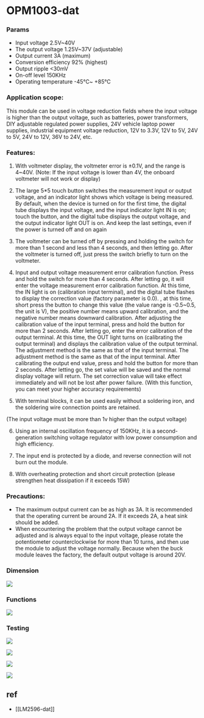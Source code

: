 
# OPM1003-dat

### Params 

- Input voltage 2.5V~40V 
- The output voltage 1.25V~37V (adjustable) 
- Output current 3A (maximum) 
- Conversion efficiency 92% (highest) 
- Output ripple <30mV 
- On-off level 150KHz 
- Operating temperature -45℃~ +85℃

### Application scope:

This module can be used in voltage reduction fields where the input voltage is higher than the output voltage, such as batteries, power transformers, DIY adjustable regulated power supplies, 24V vehicle laptop power supplies, industrial equipment voltage reduction, 12V to 3.3V, 12V to 5V, 24V to 5V, 24V to 12V, 36V to 24V, etc.

### Features:

1. With voltmeter display, the voltmeter error is ±0.1V, and the range is 4~40V. (Note: If the input voltage is lower than 4V, the onboard voltmeter will not work or display)

2. The large 5*5 touch button switches the measurement input or output voltage, and an indicator light shows which voltage is being measured. By default, when the device is turned on for the first time, the digital tube displays the input voltage, and the input indicator light IN is on; touch the button, and the digital tube displays the output voltage, and the output indicator light OUT is on. And keep the last settings, even if the power is turned off and on again

3. The voltmeter can be turned off by pressing and holding the switch for more than 1 second and less than 4 seconds, and then letting go. After the voltmeter is turned off, just press the switch briefly to turn on the voltmeter.

4. Input and output voltage measurement error calibration function. Press and hold the switch for more than 4 seconds. After letting go, it will enter the voltage measurement error calibration function. At this time, the IN light is on (calibration input terminal), and the digital tube flashes to display the correction value (factory parameter is 0.0). , at this time, short press the button to change this value (the value range is -0.5~0.5, the unit is V), the positive number means upward calibration, and the negative number means downward calibration. After adjusting the calibration value of the input terminal, press and hold the button for more than 2 seconds. After letting go, enter the error calibration of the output terminal. At this time, the OUT light turns on (calibrating the output terminal) and displays the calibration value of the output terminal. The adjustment method is the same as that of the input terminal. The adjustment method is the same as that of the input terminal. After calibrating the output end value, press and hold the button for more than 2 seconds. After letting go, the set value will be saved and the normal display voltage will return. The set correction value will take effect immediately and will not be lost after power failure. (With this function, you can meet your higher accuracy requirements)

5. With terminal blocks, it can be used easily without a soldering iron, and the soldering wire connection points are retained.

(The input voltage must be more than 1v higher than the output voltage)

6. Using an internal oscillation frequency of 150KHz, it is a second-generation switching voltage regulator with low power consumption and high efficiency.

7. The input end is protected by a diode, and reverse connection will not burn out the module.

8. With overheating protection and short circuit protection (please strengthen heat dissipation if it exceeds 15W)


### Precautions:

- The maximum output current can be as high as 3A. It is recommended that the operating current be around 2A. If it exceeds 2A, a heat sink should be added.
- When encountering the problem that the output voltage cannot be adjusted and is always equal to the input voltage, please rotate the potentiometer counterclockwise for more than 10 turns, and then use the module to adjust the voltage normally. Because when the buck module leaves the factory, the default output voltage is around 20V.

### Dimension 

![](2024-01-31-15-46-04.png)

### Functions 

![](2024-01-31-15-46-33.png)

### Testing 

![](2024-01-31-15-50-27.png)

![](2024-01-31-15-50-46.png)

![](2024-01-31-15-51-04.png)

![](2024-01-31-15-51-18.png)


## ref 

- [[LM2596-dat]]